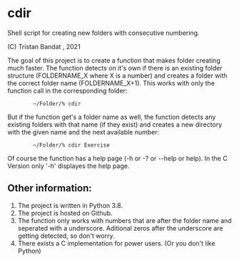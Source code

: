 # cdir
Shell script for creating new folders with consecutive numbering.

(C) Tristan Bandat , 2021

The goal of this project is to create a function that makes folder creating much faster.
The function detects on it's own if there is an existing folder structure 
(FOLDERNAME_X where X is a number) and creates a folder with the correct folder name (FOLDERNAME_X+1).
This works with only the function call in the corresponding folder:

            ~/Folder/% cdir

But if the function get's a folder name as well, the function detects any existing folders with 
that name (if they exist) and creates a new directory with the given name and the next available number:

            ~/Folder/% cdir Exercise

Of course the function has a help page (-h or -? or --help or help).
In the C Version only '-h' displayes the help page.

## Other information:

1) The project is written in Python 3.8.
2) The project is hosted on Github.
4) The function only works with numbers that are after the folder name and seperated 
    with a underscore. Aditional zeros after the underscore are getting detected, so don't worry.
5) There exists a C implementation for power users. (Or you don't like Python)
